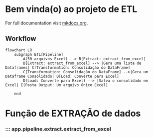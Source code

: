 # Bem vinda(o) ao projeto de ETL

For full documentation visit [mkdocs.org](https://www.mkdocs.org).

## Workflow

```mermaid
flowchart LR
    subgraph ETL[Pipeline]
        A(50 arquivos Excel) --> B[Extract: extract_from_excel]
        B[Extract: extract_from_excel] --> |Gera uma lista de Dataframes| C[Transformation: Consolidação do DataFrame]
        C[Transformation: Consolidação do DataFrame] -->|Gera um Dataframe Consolidado| D[Load: Converte para Excel]
        D(Load: Converte para Excel) --> |Salva o consolidado em Excel| E(Pasta Output: Um arquivo único Excel)

    end
```

# Função de EXTRAÇÃO de dados

### ::: app.pipeline.extract.extract_from_excel
